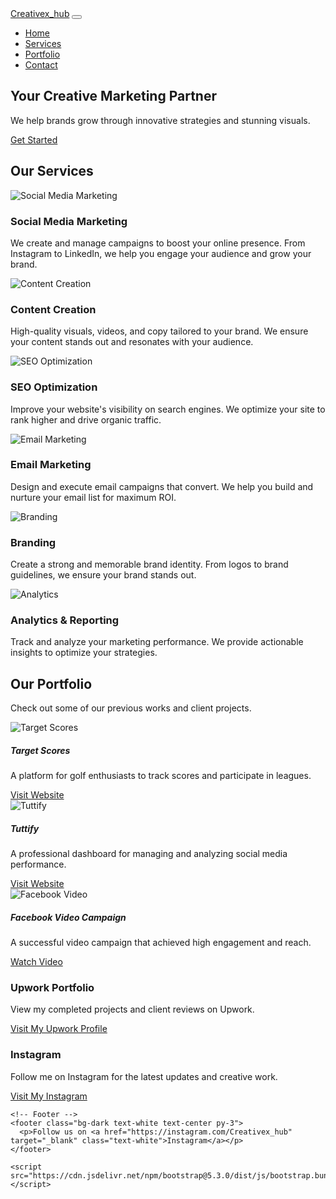 <!-- # Creativex-hub-website Website for a marketing agency -->
<!DOCTYPE html>
<html lang="en">
  <head>
    <meta charset="UTF-8" />
    <meta name="viewport" content="width=device-width, initial-scale=1.0" />
    <title>Creativex_hub - Marketing Agency</title>
    <link href="https://cdn.jsdelivr.net/npm/bootstrap@5.3.0/dist/css/bootstrap.min.css" rel="stylesheet" />
    <link rel="stylesheet" href="styles.css" />
  </head>
  <body>
    <!-- Navbar -->
    <nav class="navbar navbar-expand-lg navbar-dark bg-dark">
      <div class="container">
        <a class="navbar-brand" href="#">Creativex_hub</a>
        <button class="navbar-toggler" type="button" data-bs-toggle="collapse" data-bs-target="#navbarNav">
          <span class="navbar-toggler-icon"></span>
        </button>
        <div class="collapse navbar-collapse" id="navbarNav">
          <ul class="navbar-nav ms-auto">
            <li class="nav-item"><a class="nav-link" href="#home">Home</a></li>
            <li class="nav-item"><a class="nav-link" href="#services">Services</a></li>
            <li class="nav-item"><a class="nav-link" href="#portfolio">Portfolio</a></li>
            <li class="nav-item"><a class="nav-link" href="#contact">Contact</a></li>
          </ul>
        </div>
      </div>
    </nav>
    <!-- Hero Section -->
    <section id="home" class="hero-section text-center text-white">
      <div class="container">
        <h1 class="display-4">Your Creative Marketing Partner</h1>
        <p class="lead">We help brands grow through innovative strategies and stunning visuals.</p>
        <a href="#contact" class="btn btn-primary btn-lg">Get Started</a>
      </div>
    </section>
    <!-- Services Section -->
    <section id="services" class="py-5">
      <div class="container">
        <h2 class="text-center mb-4">Our Services</h2>
        <div class="row">
          <div class="col-md-4 text-center">
            <img     src="https://github.com/PellsDC/Creativex-hub-website/blob/main/IMG_1001.JPG?raw=true"
              alt="Social Media Marketing"
              class="img-fluid rounded mb-3"
            />
            <h3>Social Media Marketing</h3>
            <p>
              We create and manage campaigns to boost your online presence. From Instagram to LinkedIn, we help you
              engage your audience and grow your brand.
            </p>
          </div>
          <div class="col-md-4 text-center">
            <img src="https://github.com/PellsDC/Creativex-hub-website/blob/main/IMG_1002.JPG?raw=true"
              alt="Content Creation"
              class="img-fluid rounded mb-3"
            />
            <h3>Content Creation</h3>
            <p>
              High-quality visuals, videos, and copy tailored to your brand. We ensure your content stands out and
              resonates with your audience.
            </p>
          </div>
          <div class="col-md-4 text-center">
            <img
              src="https://github.com/PellsDC/Creativex-hub-website/blob/main/IMG_1002.JPG?raw=true"
              alt="SEO Optimization"
              class="img-fluid rounded mb-3"
            />
            <h3>SEO Optimization</h3>
            <p>
              Improve your website's visibility on search engines. We optimize your site to rank higher and drive
              organic traffic.
            </p>
          </div>
        </div>
        <div class="row mt-4">
          <div class="col-md-4 text-center">
            <img
              src="https://github.com/PellsDC/Creativex-hub-website/blob/main/IMG_1002.JPG?raw=true"
              alt="Email Marketing"
              class="img-fluid rounded mb-3"
            />
            <h3>Email Marketing</h3>
            <p>
              Design and execute email campaigns that convert. We help you build and nurture your email list for maximum
              ROI.
            </p>
          </div>
          <div class="col-md-4 text-center">
            <img
              src="https://github.com/PellsDC/Creativex-hub-website/blob/main/IMG_1747.jpeg?raw=true"
              alt="Branding"
              class="img-fluid rounded mb-3"
            />
            <h3>Branding</h3>
            <p>
              Create a strong and memorable brand identity. From logos to brand guidelines, we ensure your brand stands
              out.
            </p>
          </div>
          <div class="col-md-4 text-center">
            <img
              src="https://github.com/PellsDC/Creativex-hub-website/blob/main/IMG_1747.jpeg?raw=true"
              alt="Analytics"
              class="img-fluid rounded mb-3"
            />
            <h3>Analytics & Reporting</h3>
            <p>
              Track and analyze your marketing performance. We provide actionable insights to optimize your strategies.
            </p>
          </div>
        </div>
      </div>
    </section>
    <!-- Portfolio Section -->
    <section id="portfolio" class="py-5 bg-light">
      <div class="container">
        <h2 class="text-center mb-4">Our Portfolio</h2>
        <p class="text-center mb-5">Check out some of our previous works and client projects.</p>
        <div class="row">
          <!-- Target Scores Project -->
          <div class="col-md-4 mb-4">
            <div class="card h-100">
              <img
                src="https://github.com/PellsDC/Creativex-hub-website/blob/main/IMG_1747.jpeg?raw=true"
                alt="Target Scores"
                class="card-img-top"
              />
              <div class="card-body">
                <h5 class="card-title">Target Scores</h5>
                <p class="card-text">A platform for golf enthusiasts to track scores and participate in leagues.</p>
                <a href="http://www.targetscores.com.au" target="_blank" class="btn btn-primary"> Visit Website </a>
              </div>
            </div>
          </div>
          <!-- Tuttify Project -->
          <div class="col-md-4 mb-4">
            <div class="card h-100">
              <img
                src="https://github.com/PellsDC/Creativex-hub-website/blob/main/IMG_1002.JPG?raw=true"
                alt="Tuttify"
                class="card-img-top"
              />
              <div class="card-body">
                <h5 class="card-title">Tuttify</h5>
                <p class="card-text">A professional dashboard for managing and analyzing social media performance.</p>
                <a href="https://tuttify.io" target="_blank" class="btn btn-primary"> Visit Website </a>
              </div>
            </div>
          </div>
          <!-- Facebook Video Project -->
          <div class="col-md-4 mb-4">
            <div class="card h-100">
              <img
                src="https://github.com/PellsDC/Creativex-hub-website/blob/main/facebook-video.JPG?raw=true"
                alt="Facebook Video"
                class="card-img-top"
              />
              <div class="card-body">
                <h5 class="card-title">Facebook Video Campaign</h5>
                <p class="card-text">A successful video campaign that achieved high engagement and reach.</p>
                <a href="https://fb.watch/m5b9HEda21/" target="_blank" class="btn btn-primary"> Watch Video </a>
              </div>
            </div>
          </div>
        </div>
        <div class="row">
          <!-- Upwork Profile -->
          <div class="col-md-6 mb-4">
            <div class="card h-100">
              <div class="card-body text-center">
                <h3 class="card-title">Upwork Portfolio</h3>
                <p class="card-text">View my completed projects and client reviews on Upwork.</p>
                <a
                  href="https://www.upwork.com/freelancers/~011abe2450b2c392d0"
                  target="_blank"
                  class="btn btn-primary"
                >
                  Visit My Upwork Profile
                </a>
              </div>
            </div>
          </div>
          <!-- Instagram Profile -->
          <div class="col-md-6 mb-4">
            <div class="card h-100">
              <div class="card-body text-center">
                <h3 class="card-title">Instagram</h3>
                <p class="card-text">Follow me on Instagram for the latest updates and creative work.</p>
                <a href="https://www.instagram.com/Creativex_hub" target="_blank" class="btn btn-primary">
                  Visit My Instagram
                </a>
              </div>
            </div>
          </div>
        </div>
      </div>
    </section>

    <!-- Footer -->
    <footer class="bg-dark text-white text-center py-3">
      <p>Follow us on <a href="https://instagram.com/Creativex_hub" target="_blank" class="text-white">Instagram</a></p>
    </footer>

    <script src="https://cdn.jsdelivr.net/npm/bootstrap@5.3.0/dist/js/bootstrap.bundle.min.js"></script>
  </body>
</html>
